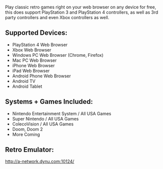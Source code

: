 Play classic retro games right on your web browser on any device for free, this does support PlayStation 3 and PlayStation 4 controllers, as well as 3rd party controllers and even Xbox controllers as well.


Supported Devices:
------------------------
- PlayStation 4 Web Browser
- Xbox Web Browser
- Windows PC Web Browser (Chrome, Firefox)
- Mac PC Web Browser
- iPhone Web Browser
- iPad Web Browser
- Android Phone Web Browser
- Android TV
- Android Tablet


Systems + Games Included:
----------------------------------
- Nintendo Entertainment System / All USA Games
- Super Nintendo / All USA Games
- ColecoVision / All USA Games
- Doom, Doom 2
- More Coming


Retro Emulator:
--------------------
http://a-network.dynu.com:10124/
